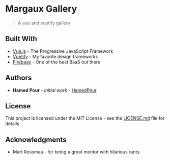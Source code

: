 # Margaux Gallery

> A vue and vuetify gallery
## Built With

* [Vue.js](https://vuejs.org/) - The Progressive JavaScript Framework
* [Vuetify](https://vuetifyjs.com/) - My favorite design frameworks
* [Firebase](https://firebase.google.com/) - One of the best BaaS out there

## Authors

* **Hamed Pour** - *Initial work* - [HamedPour](https://github.com/HamedPour)


## License

This project is licensed under the MIT License - see the [LICENSE.md](LICENSE.md) file for details

## Acknowledgments

* Mart Rossmaa - for being a great mentor with hilarious rants. 
